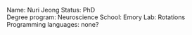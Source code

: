 Name: Nuri Jeong
Status: PhD  
Degree program: Neuroscience
School: Emory 
Lab: Rotations  
Programming languages: none?
 
 